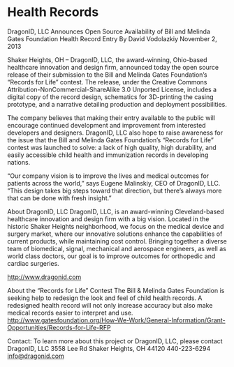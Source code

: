 Health Records
==============

DragonID, LLC Announces Open Source Availability of Bill and Melinda Gates Foundation Health Record Entry
By David Vodolazkiy
November 2, 2013

Shaker Heights, OH – DragonID, LLC, the award-winning, Ohio-based healthcare innovation and design firm, announced today the open source release of their submission to the Bill and Melinda Gates Foundation’s “Records for Life” contest. 
The release, under the Creative Commons Attribution-NonCommercial-ShareAlike 3.0 Unported License, includes a digital copy of the record design, schematics for 3D-printing the casing prototype, and a narrative detailing production and deployment possibilities.

The company believes that making their entry available to the public will encourage continued development and improvement from interested developers and designers. 
DragonID, LLC also hope to raise awareness for the issue that the Bill and Melinda Gates Foundation’s “Records for Life” contest was launched to solve: a lack of high quality, high durability, and easily accessible child health and immunization records in developing nations.

“Our company vision is to improve the lives and medical outcomes for patients across the world,” says Eugene Malinskiy, CEO of DragonID, LLC. “This design takes big steps toward that direction, but there’s always more that can be done with fresh insight.”

About DragonID, LLC
DragonID, LLC, is an award-winning Cleveland-based healthcare innovation and design firm with a big vision. Located in the historic Shaker Heights neighborhood, we focus on the medical device and surgery market, where our innovative solutions enhance the capabilities of current products, while maintaining cost control. Bringing together a diverse team of biomedical, signal, mechanical and aerospace engineers, as well as world class doctors, our goal is to improve outcomes for orthopedic and cardiac surgeries.

http://www.dragonid.com

About the “Records for Life” Contest
The Bill & Melinda Gates Foundation is seeking help to redesign the look and feel of child health records. A redesigned health record will not only increase accuracy but also make medical records easier to interpret and use. 
http://www.gatesfoundation.org/How-We-Work/General-Information/Grant-Opportunities/Records-for-Life-RFP

Contact:
To learn more about this project or DragonID, LLC, please contact
DragonID, LLC
3558 Lee Rd
Shaker Heights, OH 44120
440-223-6294
info@dragonid.com
